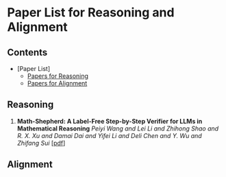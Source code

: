 # Paper List for Reasoning and Alignment
## Contents

- [Paper List]
  - [Papers for Reasoning](#Reasoning)
  - [Papers for Alignment](#Alignment)
 
## Reasoning
1. **Math-Shepherd: A Label-Free Step-by-Step Verifier for LLMs in Mathematical Reasoning**
   *Peiyi Wang and Lei Li and Zhihong Shao and R. X. Xu and Damai Dai and Yifei Li and Deli Chen and Y. Wu and Zhifang Sui* [[pdf](https://arxiv.org/pdf/2312.08935.pdf)]

## Alignment
